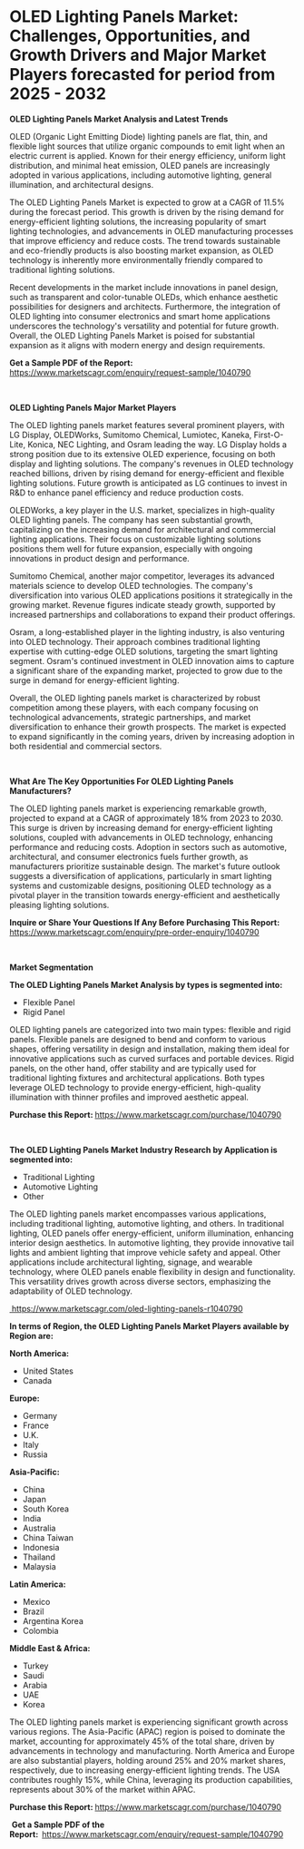 <p><h1>OLED Lighting Panels Market: Challenges, Opportunities, and Growth Drivers and Major Market Players forecasted for period from 2025 - 2032</h1></p><p><strong>OLED Lighting Panels Market Analysis and Latest Trends</strong></p>
<p><p>OLED (Organic Light Emitting Diode) lighting panels are flat, thin, and flexible light sources that utilize organic compounds to emit light when an electric current is applied. Known for their energy efficiency, uniform light distribution, and minimal heat emission, OLED panels are increasingly adopted in various applications, including automotive lighting, general illumination, and architectural designs.</p><p>The OLED Lighting Panels Market is expected to grow at a CAGR of 11.5% during the forecast period. This growth is driven by the rising demand for energy-efficient lighting solutions, the increasing popularity of smart lighting technologies, and advancements in OLED manufacturing processes that improve efficiency and reduce costs. The trend towards sustainable and eco-friendly products is also boosting market expansion, as OLED technology is inherently more environmentally friendly compared to traditional lighting solutions.</p><p>Recent developments in the market include innovations in panel design, such as transparent and color-tunable OLEDs, which enhance aesthetic possibilities for designers and architects. Furthermore, the integration of OLED lighting into consumer electronics and smart home applications underscores the technology's versatility and potential for future growth. Overall, the OLED Lighting Panels Market is poised for substantial expansion as it aligns with modern energy and design requirements.</p></p>
<p><strong>Get a Sample PDF of the Report:&nbsp;</strong> <a href="https://www.marketscagr.com/enquiry/request-sample/1040790?utm_campaign=2527&utm_medium=2&utm_source=Github&utm_content=ia&utm_term=15042025&utm_id=oled-lighting-panels">https://www.marketscagr.com/enquiry/request-sample/1040790</a></p>
<p>&nbsp;</p>
<p><strong>OLED Lighting Panels Major Market Players</strong></p>
<p><p>The OLED lighting panels market features several prominent players, with LG Display, OLEDWorks, Sumitomo Chemical, Lumiotec, Kaneka, First-O-Lite, Konica, NEC Lighting, and Osram leading the way. LG Display holds a strong position due to its extensive OLED experience, focusing on both display and lighting solutions. The company's revenues in OLED technology reached billions, driven by rising demand for energy-efficient and flexible lighting solutions. Future growth is anticipated as LG continues to invest in R&D to enhance panel efficiency and reduce production costs.</p><p>OLEDWorks, a key player in the U.S. market, specializes in high-quality OLED lighting panels. The company has seen substantial growth, capitalizing on the increasing demand for architectural and commercial lighting applications. Their focus on customizable lighting solutions positions them well for future expansion, especially with ongoing innovations in product design and performance.</p><p>Sumitomo Chemical, another major competitor, leverages its advanced materials science to develop OLED technologies. The company's diversification into various OLED applications positions it strategically in the growing market. Revenue figures indicate steady growth, supported by increased partnerships and collaborations to expand their product offerings.</p><p>Osram, a long-established player in the lighting industry, is also venturing into OLED technology. Their approach combines traditional lighting expertise with cutting-edge OLED solutions, targeting the smart lighting segment. Osram's continued investment in OLED innovation aims to capture a significant share of the expanding market, projected to grow due to the surge in demand for energy-efficient lighting.</p><p>Overall, the OLED lighting panels market is characterized by robust competition among these players, with each company focusing on technological advancements, strategic partnerships, and market diversification to enhance their growth prospects. The market is expected to expand significantly in the coming years, driven by increasing adoption in both residential and commercial sectors.</p></p>
<p>&nbsp;</p>
<p><strong>What Are The Key Opportunities For OLED Lighting Panels Manufacturers?</strong></p>
<p><p>The OLED lighting panels market is experiencing remarkable growth, projected to expand at a CAGR of approximately 18% from 2023 to 2030. This surge is driven by increasing demand for energy-efficient lighting solutions, coupled with advancements in OLED technology, enhancing performance and reducing costs. Adoption in sectors such as automotive, architectural, and consumer electronics fuels further growth, as manufacturers prioritize sustainable design. The market's future outlook suggests a diversification of applications, particularly in smart lighting systems and customizable designs, positioning OLED technology as a pivotal player in the transition towards energy-efficient and aesthetically pleasing lighting solutions.</p></p>
<p><strong>Inquire or Share Your Questions If Any Before Purchasing This Report:</strong> <a href="https://www.marketscagr.com/enquiry/pre-order-enquiry/1040790?utm_campaign=2527&utm_medium=2&utm_source=Github&utm_content=ia&utm_term=15042025&utm_id=oled-lighting-panels">https://www.marketscagr.com/enquiry/pre-order-enquiry/1040790</a></p>
<p>&nbsp;</p>
<p><strong>Market Segmentation</strong></p>
<p><strong>The OLED Lighting Panels Market Analysis by types is segmented into:</strong></p>
<p><ul><li>Flexible Panel</li><li>Rigid Panel</li></ul></p>
<p><p>OLED lighting panels are categorized into two main types: flexible and rigid panels. Flexible panels are designed to bend and conform to various shapes, offering versatility in design and installation, making them ideal for innovative applications such as curved surfaces and portable devices. Rigid panels, on the other hand, offer stability and are typically used for traditional lighting fixtures and architectural applications. Both types leverage OLED technology to provide energy-efficient, high-quality illumination with thinner profiles and improved aesthetic appeal.</p></p>
<p><strong>Purchase this Report:&nbsp;</strong><a href="https://www.marketscagr.com/purchase/1040790?utm_campaign=2527&utm_medium=2&utm_source=Github&utm_content=ia&utm_term=15042025&utm_id=oled-lighting-panels">https://www.marketscagr.com/purchase/1040790</a></p>
<p>&nbsp;</p>
<p><strong>The OLED Lighting Panels Market Industry Research by Application is segmented into:</strong></p>
<p><ul><li>Traditional Lighting</li><li>Automotive Lighting</li><li>Other</li></ul></p>
<p><p>The OLED lighting panels market encompasses various applications, including traditional lighting, automotive lighting, and others. In traditional lighting, OLED panels offer energy-efficient, uniform illumination, enhancing interior design aesthetics. In automotive lighting, they provide innovative tail lights and ambient lighting that improve vehicle safety and appeal. Other applications include architectural lighting, signage, and wearable technology, where OLED panels enable flexibility in design and functionality. This versatility drives growth across diverse sectors, emphasizing the adaptability of OLED technology.</p></p>
<p><a href="https://www.marketscagr.com/oled-lighting-panels-r1040790?utm_campaign=2527&utm_medium=2&utm_source=Github&utm_content=ia&utm_term=15042025&utm_id=oled-lighting-panels">&nbsp;https://www.marketscagr.com/oled-lighting-panels-r1040790</a></p>
<p><strong>In terms of Region, the OLED Lighting Panels Market Players available by Region are:</strong></p>
<p>
    <p> <strong> North America: </strong>
        <ul>
            <li>United States</li>
            <li>Canada</li>
        </ul>
        </p> 
    <p> <strong> Europe: </strong>
        <ul>
            <li>Germany</li>
            <li>France</li>
            <li>U.K.</li>
            <li>Italy</li>
            <li>Russia</li>
        </ul>
        </p> 
    <p> <strong> Asia-Pacific: </strong>
        <ul>
            <li>China</li>
            <li>Japan</li>
            <li>South Korea</li>
            <li>India</li>
            <li>Australia</li>
            <li>China Taiwan</li>
            <li>Indonesia</li>
            <li>Thailand</li>
            <li>Malaysia</li>
        </ul>
        </p> 
    <p> <strong> Latin America: </strong>
        <ul>
            <li>Mexico</li>
            <li>Brazil</li>
            <li>Argentina Korea</li>
            <li>Colombia</li>
        </ul>
        </p> 
    <p> <strong> Middle East & Africa: </strong>
        <ul>
            <li>Turkey</li>
            <li>Saudi</li>
            <li>Arabia</li>
            <li>UAE</li>
            <li>Korea</li>
        </ul>
    </p>
    </p>
<p><p>The OLED lighting panels market is experiencing significant growth across various regions. The Asia-Pacific (APAC) region is poised to dominate the market, accounting for approximately 45% of the total share, driven by advancements in technology and manufacturing. North America and Europe are also substantial players, holding around 25% and 20% market shares, respectively, due to increasing energy-efficient lighting trends. The USA contributes roughly 15%, while China, leveraging its production capabilities, represents about 30% of the market within APAC.</p></p>
<p><strong>Purchase this Report: </strong><a href="https://www.marketscagr.com/purchase/1040790?utm_campaign=2527&utm_medium=2&utm_source=Github&utm_content=ia&utm_term=15042025&utm_id=oled-lighting-panels">https://www.marketscagr.com/purchase/1040790</a></p>
<p>&nbsp;<strong>Get a Sample PDF of the Report:&nbsp;&nbsp;</strong><a href="https://www.marketscagr.com/enquiry/request-sample/1040790?utm_campaign=2527&utm_medium=2&utm_source=Github&utm_content=ia&utm_term=15042025&utm_id=oled-lighting-panels">https://www.marketscagr.com/enquiry/request-sample/1040790</a></p>
<p><strong></strong></p>
<p><p></p><p></p><p></p></p>